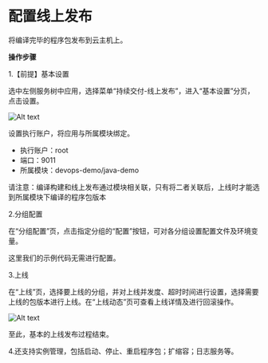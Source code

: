 # 配置线上发布

将编译完毕的程序包发布到云主机上。

**操作步骤**

1.【前提】基本设置

选中左侧服务树中应用，选择菜单“持续交付-线上发布”，进入“基本设置”分页，点击设置。

![Alt text](https://github.com/jdcloudcom/cn/blob/DevOps/image/DevOps/Starting12.png)

设置执行账户，将应用与所属模块绑定。

- 执行账户：root
- 端口：9011
- 所属模块：devops-demo/java-demo

请注意：编译构建和线上发布通过模块相关联，只有将二者关联后，上线时才能选到所属模块下编译的程序包版本

2.分组配置 

在“分组配置”页，点击指定分组的“配置”按钮，可对各分组设置配置文件及环境变量。 

这里我们的示例代码无需进行配置。

3.上线

在“上线”页，选择要上线的分组，并对上线并发度、超时时间进行设置，选择需要上线的包版本进行上线。在“上线动态”页可查看上线详情及进行回滚操作。

![Alt text](https://github.com/jdcloudcom/cn/blob/DevOps/image/DevOps/Starting11.png)


至此，基本的上线发布过程结束。

4.还支持实例管理，包括启动、停止、重启程序包；扩缩容；日志服务等。
